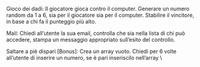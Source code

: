 Gioco dei dadi:
Il giocatore gioca contro il computer.
Generare un numero random da 1 a 6, sia per il giocatore sia per il computer.
Stabilire il vincitore, in base a chi fa il punteggio più alto.

Mail:
Chiedi all’utente la sua email,
controlla che sia nella lista di chi può accedere,
stampa un messaggio appropriato sull’esito del controllo.

Saltare a piè dispari [Bonus]:
Crea un array vuoto. Chiedi per 6 volte all’utente di inserire un numero, se è pari inseriscilo nell’array
\